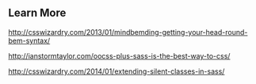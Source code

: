 ##  Learn More

http://csswizardry.com/2013/01/mindbemding-getting-your-head-round-bem-syntax/

http://ianstormtaylor.com/oocss-plus-sass-is-the-best-way-to-css/

http://csswizardry.com/2014/01/extending-silent-classes-in-sass/
